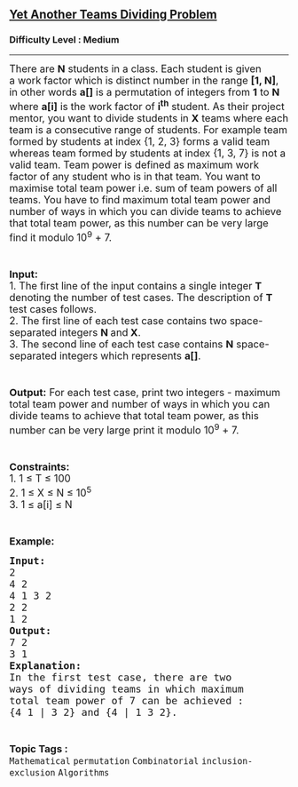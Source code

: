 <h2><a href="https://www.geeksforgeeks.org/batch/competitive-programming/track/cp-math-mathematicalPrinciples/problem/yet-another-teams-dividing-problem">Yet Another Teams Dividing Problem</a></h2><h3>Difficulty Level : Medium</h3><hr><div class="problems_problem_content__Xm_eO"><p><span style="font-size:18px">There are <strong>N</strong> students in a class. Each student is given a&nbsp;work factor which is distinct number in the range <strong>[1, N]</strong>, in other words <strong>a[]</strong> is a permutation of integers from <strong>1</strong> to <strong>N</strong> where <strong>a[i]</strong> is the work factor of <strong>i<sup>th</sup></strong> student. As their project mentor, you want to divide students in <strong>X</strong>&nbsp;teams where each team is a consecutive range of students. For example team formed by students at index {1, 2, 3} forms a valid team whereas team formed by students at index {1, 3, 7} is not a valid team. Team power is defined as maximum work factor of any student who&nbsp;is in that team. You want to maximise total team power i.e. sum of team powers of all teams. You have to find maximum total team power and number of ways in which you can divide teams to achieve that total team power, as this number can be very large find it modulo 10<sup>9</sup>&nbsp;+ 7.</span></p>

<p>&nbsp;</p>

<p><span style="font-size:18px"><strong>Input:</strong><br>
1.&nbsp;The first line of the input contains a single integer<em> </em> <strong>T</strong> denoting the number of test cases. The description of&nbsp;<strong>T</strong> test cases follows.<br>
2.&nbsp;The first line of each test case contains two space-separated&nbsp;integers&nbsp;<strong>N </strong>and<strong>&nbsp;X</strong>.<br>
3.&nbsp;The second line of each test case&nbsp;contains <strong>N</strong> space-separated integers which represents <strong>a[]</strong>.</span></p>

<p>&nbsp;</p>

<p><span style="font-size:18px"><strong>Output:</strong> For each test case, print two integers - maximum total team power and number of ways in which you can divide teams to achieve that total team power, as this number can be very large print it modulo 10<sup>9</sup>&nbsp;+ 7.</span></p>

<p>&nbsp;</p>

<p><span style="font-size:18px"><strong>Constraints:</strong><br>
1. 1 ≤ T ≤ 100<br>
2. 1&nbsp;≤ X&nbsp;≤ N&nbsp;≤ 10<sup>5</sup><br>
3. 1&nbsp;≤ a[i] ≤ N</span></p>

<p>&nbsp;</p>

<p><span style="font-size:18px"><strong>Example:</strong></span></p>

<pre><span style="font-size:18px"><strong>Input:</strong>
2
4 2
4 1 3 2
2 2
1 2
<strong>Output:</strong>
7 2
3 1
<strong>Explanation:</strong>
In the first test case, there are two 
ways of dividing teams in which maximum 
total team power of 7 can be achieved : 
{4 1 | 3 2} and {4 | 1 3 2}.</span></pre>
</div><br><p><span style=font-size:18px><strong>Topic Tags : </strong><br><code>Mathematical</code>&nbsp;<code>permutation</code>&nbsp;<code>Combinatorial</code>&nbsp;<code>inclusion-exclusion</code>&nbsp;<code>Algorithms</code>&nbsp;